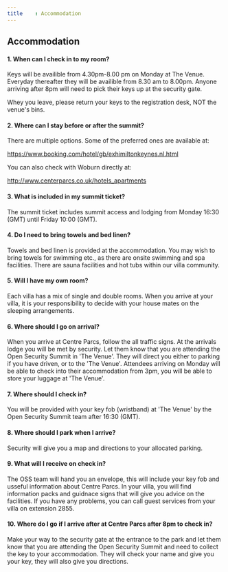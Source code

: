 ```yaml
---
title    : Accommodation
---
```


## Accommodation

#### 1. When can I check in to my room?

Keys will be availible from 4.30pm-8.00 pm on Monday at The Venue. Everyday thereafter they will be availible from 8.30 am to 8.00pm. Anyone arriving after 8pm will need to pick their keys up at the security gate.  

Whey you leave, please return your keys to the registration desk, NOT the venue's bins. 

#### 2. Where can I stay before or after the summit?

There are multiple options. Some of the preferred ones are available at:

https://www.booking.com/hotel/gb/exhimiltonkeynes.nl.html

You can also check with Woburn directly at:

http://www.centerparcs.co.uk/hotels_apartments


#### 3. What is included in my summit ticket?

The summit ticket includes summit access and lodging from Monday 16:30 (GMT) until Friday 10:00 (GMT).

#### 4. Do I need to bring towels and bed linen?

Towels and bed linen is provided at the accommodation. You may wish to bring towels for swimming etc., as there are onsite swimming and spa facilities. There are sauna facilities and hot tubs within our villa community.

#### 5. Will I have my own room?

Each villa has a mix of single and double rooms. When you arrive at your villa, it is your responsibility to decide with your house mates on the sleeping arrangements.

#### 6. Where should I go on arrival?

When you arrive at Centre Parcs, follow the all traffic signs. At the arrivals lodge you will be met by security. Let them know that you are attending the Open Security Summit in 'The Venue'. They will direct you either to parking if you have driven, or to the 'The Venue'. Attendees arriving on Monday will be able to check into their accommodation from 3pm, you will be able to store your luggage at 'The Venue'.

#### 7. Where should I check in? 

You will be provided with your key fob (wristband) at 'The Venue' by the Open Security Summit team after 16:30 (GMT).

#### 8. Where should I park when I arrive?

Security will give you a map and directions to your allocated parking.

#### 9. What will I receive on check in?

The OSS team will hand you an envelope, this will include your key fob and usseful information about Centre Parcs. In your villa, you will find information packs and guidnace signs that will give you advice on the facilities. If you have any problems, you can call guest services from your villa on extension 2855.

#### 10. Where do I go if I arrive after at Centre Parcs after 8pm to check in?

Make your way to the security gate at the entrance to the park and let them know that you are attending the Open Security Summit and need to collect the key to your accommodation. They will check your name and give you your key, they will also give you directions. 


